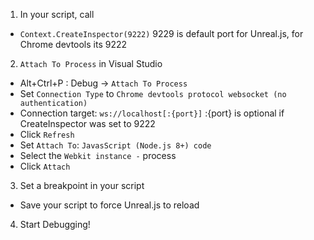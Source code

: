 1. In your script, call 
 - `Context.CreateInspector(9222)` 9229 is default port for Unreal.js, for Chrome devtools its 9222
2. `Attach To Process` in Visual Studio
 - Alt+Ctrl+P : Debug -> `Attach To Process`
 - Set `Connection Type` to `Chrome devtools protocol websocket (no authentication)`
 - Connection target: `ws://localhost[:{port}]` :{port} is optional if CreateInspector was set to 9222
 - Click `Refresh`
 - Set `Attach To`: `JavasScript (Node.js 8+) code`
 - Select the `Webkit instance -` process
 - Click `Attach`
3. Set a breakpoint in your script
 - Save your script to force Unreal.js to reload
4. Start Debugging!